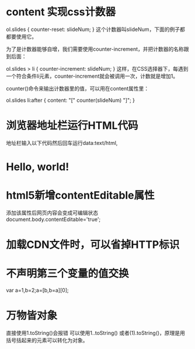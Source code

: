 # content 实现css计数器
ol.slides {
	counter-reset: slideNum;
}
这个计数器叫slideNum，下面的例子都都要使用它。

为了是计数器能够自增，我们需要使用counter-increment，并把计数器的名称跟到后面：

ol.slides > li {
	counter-increment: slideNum;
}
这样，在CSS选择器下，每遇到一个符合条件li元素，counter-increment就会被调用一次，计数就是增加1。

counter()命令来输出计数器里的值，可以用在content属性里：

ol.slides li:after {
	content: "[" counter(slideNum) "]";
}

# 浏览器地址栏运行HTML代码
地址栏输入以下代码然后回车运行data:text/html,<h1>Hello, world!</h1>

# html5新增contentEditable属性
添加该属性后网页内容会变成可编辑状态
document.body.contentEditable='true';

# 加载CDN文件时，可以省掉HTTP标识

# 不声明第三个变量的值交换
var a=1,b=2;a=[b,b=a][0];

# 万物皆对象
直接使用1.toString()会报错
可以使用1..toString()
或者(1).toString()，原理是用括号括起来的元素可以转化为对象。